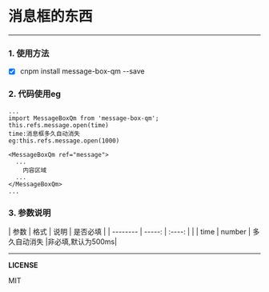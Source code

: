 # 消息框的东西

------


### 1. 使用方法

- [x] cnpm install message-box-qm --save

### 2. 代码使用eg

```
...
import MessageBoxQm from 'message-box-qm';
this.refs.message.open(time)
time:消息框多久自动消失
eg:this.refs.message.open(1000)

<MessageBoxQm ref="message">
  ...
    内容区域
  ...
</MessageBoxQm>
...
```
### 3. 参数说明

| 参数        | 格式   |  说明  |  是否必填  |
| --------   | -----:  | :----:  |  |
| time     | number |   多久自动消失     |非必填,默认为500ms|


---

**LICENSE**

MIT